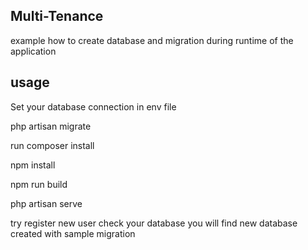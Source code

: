 
## Multi-Tenance

example how to create database and migration during runtime of the application

## usage

Set your database connection in env file

php artisan migrate

run composer install 

npm install

npm run build

php artisan serve



try register new user
check your database you will find new database created with sample migration
